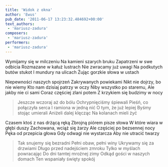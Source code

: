 ```yaml
---
title: 'Widok z okna'
author: 'Ewus'
pub_date: '2011-06-17 13:23:32.484692+00:00'
text_authors:
 - 'mariusz-zadura'
composers:
 - 'mariusz-zadura'
performers:
 - 'mariusz-zadura'
---
```


Wymijamy się w milczeniu 
Na kamieni szarych bruku
Zapatrzeni w swe odbicia 
Rozmazane w kałuż lustrach
Nie zwracamy już uwagi 
Na podkutych butów stukot
I mundury na ulicach 
Żując gorzkie słowa w ustach

Niepewności naszych spojrzeń 
Zakrywanych powiekami
Nikt nie dojrzy, bo nie wiemy 
Kto nam dzisiaj patrzy w oczy
Niby wszystko po staremu, 
Ale jakby nie ci sami
Coraz częściej zlani potem
Z krzykiem się budzimy w nocy

>Jeszcze wczoraj aż do bólu
>Ochrypnięciśmy śpiewali
>Pieśń, co połączyła serca 
>I ramiona w jedną nić
>O tym, że już lepiej 
>Byśmy stojąc umierali
>Aniżeli dalej klęcząc 
>Na kolanach mieli żyć

Czasem ktoś z nas drżącą ręką
Zbrojną piórem pisze słowa
W które wiara w głębi duszy
Zachowana, wciąż się żarzy
Ale częściej po bezsennej nocy
Pęka od przepicia głowa
Gdy odwagi nie wystarcza
Aby nie utracić twarzy

>Tak snujemy się bezradni
>Pełni obaw, pełni winy
>Ukrywamy się za drzwiami
>Długo przed nadejściem zmroku
>Tylko w myślach powracając
>Do dni tamtej mroźnej zimy
>Odkąd gości w naszych domach
>Ten wspaniały święty spokój